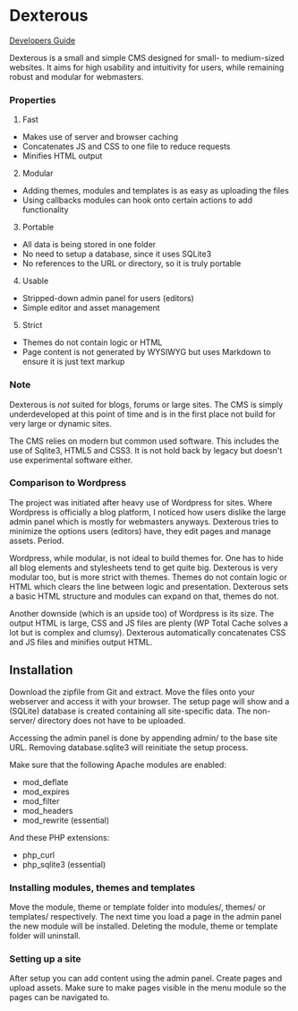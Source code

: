 Dexterous
=========

[Developers Guide](DEVELOPERS-GUIDE.md)

Dexterous is a small and simple CMS designed for small- to medium-sized websites. It aims for high usability and intuitivity for users, while remaining robust and modular for webmasters.

### Properties
1. Fast
 - Makes use of server and browser caching
 - Concatenates JS and CSS to one file to reduce requests
 - Minifies HTML output
2. Modular
 - Adding themes, modules and templates is as easy as uploading the files
 - Using callbacks modules can hook onto certain actions to add functionality
3. Portable
 - All data is being stored in one folder
 - No need to setup a database, since it uses SQLite3
 - No references to the URL or directory, so it is truly portable
4. Usable
 - Stripped-down admin panel for users (editors)
 - Simple editor and asset management
5. Strict
 - Themes do not contain logic or HTML
 - Page content is not generated by WYSIWYG but uses Markdown to ensure it is just text markup

### Note
Dexterous is _not_ suited for blogs, forums or large sites. The CMS is simply underdeveloped at this point of time and is in the first place not build for very large or dynamic sites.

The CMS relies on modern but common used software. This includes the use of Sqlite3, HTML5 and CSS3. It is not hold back by legacy but doesn't use experimental software either.

### Comparison to Wordpress
The project was initiated after heavy use of Wordpress for sites. Where Wordpress is officially a blog platform, I noticed how users dislike the large admin panel which is mostly for webmasters anyways. Dexterous tries to minimize the options users (editors) have, they edit pages and manage assets. Period.

Wordpress, while modular, is not ideal to build themes for. One has to hide all blog elements and stylesheets tend to get quite big. Dexterous is very modular too, but is more strict with themes. Themes do not contain logic or HTML which clears the line between logic and presentation. Dexterous sets a basic HTML structure and modules can expand on that, themes do not.

Another downside (which is an upside too) of Wordpress is its size. The output HTML is large, CSS and JS files are plenty (WP Total Cache solves a lot but is complex and clumsy). Dexterous automatically concatenates CSS and JS files and minifies output HTML.

Installation
------------

Download the zipfile from Git and extract. Move the files onto your webserver and access it with your browser. The setup page will show and a (SQLite) database is created containing all site-specific data. The non-server/ directory does not have to be uploaded.

Accessing the admin panel is done by appending admin/ to the base site URL. Removing database.sqlite3 will reinitiate the setup process.

Make sure that the following Apache modules are enabled:
- mod_deflate
- mod_expires
- mod_filter
- mod_headers
- mod_rewrite (essential)

And these PHP extensions:
- php_curl
- php_sqlite3 (essential)

### Installing modules, themes and templates

Move the module, theme or template folder into modules/, themes/ or templates/ respectively. The next time you load a page in the admin panel the new module will be installed. Deleting the module, theme or template folder will uninstall.

### Setting up a site

After setup you can add content using the admin panel. Create pages and upload assets. Make sure to make pages visible in the menu module so the pages can be navigated to.
